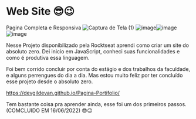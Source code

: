 # Web Site 😎😉

Pagina Completa e Responsiva 
![Captura de Tela (1)](https://user-images.githubusercontent.com/67127446/177323521-3632961e-f769-4500-a86f-f5f2fb0b56ce.png)
![image](https://user-images.githubusercontent.com/67127446/177323730-942f6502-7e3b-44d2-80a8-35d8cd5031bf.png)![image](https://user-images.githubusercontent.com/67127446/177323813-402a2f8b-133f-4e77-9d54-ef56070b1596.png)![image](https://user-images.githubusercontent.com/67127446/177323883-fc258687-c53f-4712-9f93-9ee59e44c4ad.png)




Nesse Projeto disponibilizado pela Rocktseat aprendi como criar um site do absoluto zero. Dei inicio em JavaScript, conheci suas funcionalidades e como é produtiva essa linguagem.

Foi bem corrido concluir por conta do estágio e dos trabalhos da faculdade, e alguns perrengues do dia a dia.
Mas estou muito feliz por ter concluído esse projeto desde o absoluto zero.

https://devgildevan.github.io/Pagina-Portifolio/

Tem bastante coisa pra aprender ainda, esse foi um dos primeiros passos. (COMCLUIDO EM 16/06/2022) 😎😉
